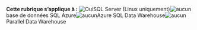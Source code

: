 <Token>**Cette rubrique s’applique à :** ![Oui](media/yes.png)SQL Server (Linux uniquement)![aucun](media/no.png)base de données SQL Azure![aucun](media/no.png)Azure SQL Data Warehouse![aucun](media/no.png)Parallel Data Warehouse</Token>